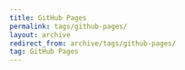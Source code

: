 ```yaml
---
title: GitHub Pages
permalink: tags/github-pages/
layout: archive
redirect_from: archive/tags/github-pages/
tag: GitHub Pages
---
```


